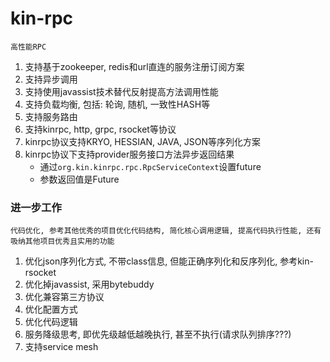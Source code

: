 # **kin-rpc**
    高性能RPC

1. 支持基于zookeeper, redis和url直连的服务注册订阅方案
2. 支持异步调用
3. 支持使用javassist技术替代反射提高方法调用性能
4. 支持负载均衡, 包括: 轮询, 随机, 一致性HASH等
5. 支持服务路由
6. 支持kinrpc, http, grpc, rsocket等协议
7. kinrpc协议支持KRYO, HESSIAN, JAVA, JSON等序列化方案
8. kinrpc协议下支持provider服务接口方法异步返回结果
      * 通过```org.kin.kinrpc.rpc.RpcServiceContext```设置future
      * 参数返回值是Future

### **进一步工作** 
    代码优化, 参考其他优秀的项目优化代码结构, 简化核心调用逻辑, 提高代码执行性能, 还有吸纳其他项目优秀且实用的功能
1. 优化json序列化方式, 不带class信息, 但能正确序列化和反序列化, 参考kin-rsocket
2. 优化掉javassist, 采用bytebuddy
3. 优化兼容第三方协议
4. 优化配置方式
5. 优化代码逻辑
6. 服务降级思考, 即优先级越低越晚执行, 甚至不执行(请求队列排序???)
7. 支持service mesh